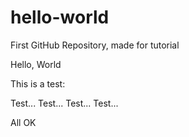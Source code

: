 # hello-world
First GitHub Repository, made for tutorial

Hello, World

This is a test:

Test...
Test...
Test...
Test...

All OK
